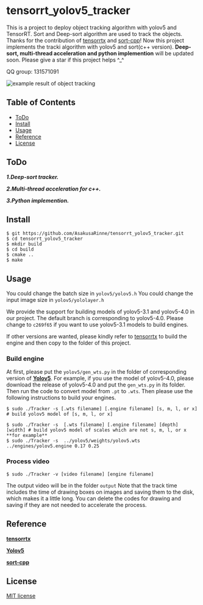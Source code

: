 # tensorrt_yolov5_tracker

This is a project to deploy object tracking algorithm with yolov5 and TensorRT. Sort and Deep-sort algorithm are used to track the objects.
Thanks for the contribution of [tensorrtx](https://github.com/wang-xinyu/tensorrtx) and [sort-cpp](https://github.com/yasenh/sort-cpp)!
Now this project implements the tracki algorithm with yolov5 and sort(c++ version). **Deep-sort, multi-thread acceleration and python implemention** will be updated soon. Please give a star if this project helps ^_^

QQ group: 131571091

![example result of object tracking](https://github.com/AsakusaRinne/tensorrt_yolov5_tracker/blob/main/example.gif)
## Table of Contents

- [ToDo](#ToDo)
- [Install](#install)
- [Usage](#usage)
- [Reference](#Reference)
- [License](#license)

## ToDo
***1.Deep-sort tracker.***

***2.Multi-thread acceleration for c++.***

***3.Python implemention.***


## Install

```
$ git https://github.com/AsakusaRinne/tensorrt_yolov5_tracker.git
$ cd tensorrt_yolov5_tracker
$ mkdir build
$ cd build
$ cmake ..
$ make
```

## Usage
You could change the batch size in ``yolov5/yolov5.h``
You could change the input image size in ``yolov5/yololayer.h``

We provide the support for building models of yolov5-3.1 and yolov5-4.0 in our project. The default branch is corresponding to yolov5-4.0. Please change to ``c269f65`` if you want to use yolov5-3.1 models to build engines.

If other versions are wanted, please kindly refer to [tensorrtx](https://github.com/wang-xinyu/tensorrtx) to build the engine and then copy to the folder of this project.


### Build engine
At first, please put the ``yolov5/gen_wts.py`` in the folder of corresponding version of [**Yolov5**](https://github.com/ultralytics/yolov5). For example, if you use the model of yolov5-4.0, please download the release of yolov5-4.0 and put the ``gen_wts.py`` in its folder. Then run the code to convert model from ``.pt`` to ``.wts``. Then please use the following instructions to build your engines.
```
$ sudo ./Tracker -s [.wts filename] [.engine filename] [s, m, l, or x] # build yolov5 model of [s, m, l, or x]

$ sudo ./Tracker -s  [.wts filename] [.engine filename] [depth] [width] # build yolov5 model of scales which are not s, m, l, or x
**for example**
$ sudo ./Tracker -s  ../yolov5/weights/yolov5.wts ../engines/yolov5.engine 0.17 0.25
```
### Process video
```
$ sudo ./Tracker -v [video filename] [engine filename]
```
The output video will be in the folder ``output``
Note that the track time includes the time of drawing boxes on images and saving them to the disk, which makes it a little long. You can delete the codes for drawing and saving if they are not needed to accelerate the process.

## Reference
[**tensorrtx**](https://github.com/wang-xinyu/tensorrtx)

[**Yolov5**](https://github.com/ultralytics/yolov5)

[**sort-cpp**](https://github.com/yasenh/sort-cpp)

## License
[MIT license](https://mit-license.org/)
